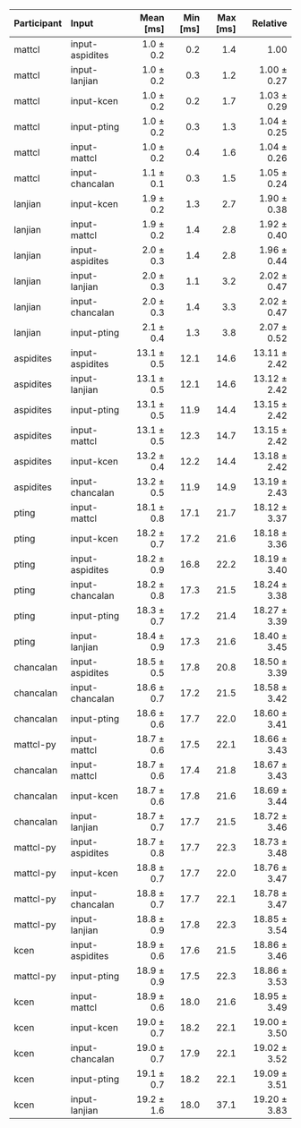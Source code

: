 | Participant | Input | Mean [ms] | Min [ms] | Max [ms] | Relative |
|:---|:---|---:|---:|---:|---:|
| mattcl | input-aspidites | 1.0 ± 0.2 | 0.2 | 1.4 | 1.00 |
| mattcl | input-lanjian | 1.0 ± 0.2 | 0.3 | 1.2 | 1.00 ± 0.27 |
| mattcl | input-kcen | 1.0 ± 0.2 | 0.2 | 1.7 | 1.03 ± 0.29 |
| mattcl | input-pting | 1.0 ± 0.2 | 0.3 | 1.3 | 1.04 ± 0.25 |
| mattcl | input-mattcl | 1.0 ± 0.2 | 0.4 | 1.6 | 1.04 ± 0.26 |
| mattcl | input-chancalan | 1.1 ± 0.1 | 0.3 | 1.5 | 1.05 ± 0.24 |
| lanjian | input-kcen | 1.9 ± 0.2 | 1.3 | 2.7 | 1.90 ± 0.38 |
| lanjian | input-mattcl | 1.9 ± 0.2 | 1.4 | 2.8 | 1.92 ± 0.40 |
| lanjian | input-aspidites | 2.0 ± 0.3 | 1.4 | 2.8 | 1.96 ± 0.44 |
| lanjian | input-lanjian | 2.0 ± 0.3 | 1.1 | 3.2 | 2.02 ± 0.47 |
| lanjian | input-chancalan | 2.0 ± 0.3 | 1.4 | 3.3 | 2.02 ± 0.47 |
| lanjian | input-pting | 2.1 ± 0.4 | 1.3 | 3.8 | 2.07 ± 0.52 |
| aspidites | input-aspidites | 13.1 ± 0.5 | 12.1 | 14.6 | 13.11 ± 2.42 |
| aspidites | input-lanjian | 13.1 ± 0.5 | 12.1 | 14.6 | 13.12 ± 2.42 |
| aspidites | input-pting | 13.1 ± 0.5 | 11.9 | 14.4 | 13.15 ± 2.42 |
| aspidites | input-mattcl | 13.1 ± 0.5 | 12.3 | 14.7 | 13.15 ± 2.42 |
| aspidites | input-kcen | 13.2 ± 0.4 | 12.2 | 14.4 | 13.18 ± 2.42 |
| aspidites | input-chancalan | 13.2 ± 0.5 | 11.9 | 14.9 | 13.19 ± 2.43 |
| pting | input-mattcl | 18.1 ± 0.8 | 17.1 | 21.7 | 18.12 ± 3.37 |
| pting | input-kcen | 18.2 ± 0.7 | 17.2 | 21.6 | 18.18 ± 3.36 |
| pting | input-aspidites | 18.2 ± 0.9 | 16.8 | 22.2 | 18.19 ± 3.40 |
| pting | input-chancalan | 18.2 ± 0.8 | 17.3 | 21.5 | 18.24 ± 3.38 |
| pting | input-pting | 18.3 ± 0.7 | 17.2 | 21.4 | 18.27 ± 3.39 |
| pting | input-lanjian | 18.4 ± 0.9 | 17.3 | 21.6 | 18.40 ± 3.45 |
| chancalan | input-aspidites | 18.5 ± 0.5 | 17.8 | 20.8 | 18.50 ± 3.39 |
| chancalan | input-chancalan | 18.6 ± 0.7 | 17.2 | 21.5 | 18.58 ± 3.42 |
| chancalan | input-pting | 18.6 ± 0.6 | 17.7 | 22.0 | 18.60 ± 3.41 |
| mattcl-py | input-mattcl | 18.7 ± 0.6 | 17.5 | 22.1 | 18.66 ± 3.43 |
| chancalan | input-mattcl | 18.7 ± 0.6 | 17.4 | 21.8 | 18.67 ± 3.43 |
| chancalan | input-kcen | 18.7 ± 0.6 | 17.8 | 21.6 | 18.69 ± 3.44 |
| chancalan | input-lanjian | 18.7 ± 0.7 | 17.7 | 21.5 | 18.72 ± 3.46 |
| mattcl-py | input-aspidites | 18.7 ± 0.8 | 17.7 | 22.3 | 18.73 ± 3.48 |
| mattcl-py | input-kcen | 18.8 ± 0.7 | 17.7 | 22.0 | 18.76 ± 3.47 |
| mattcl-py | input-chancalan | 18.8 ± 0.7 | 17.7 | 22.1 | 18.78 ± 3.47 |
| mattcl-py | input-lanjian | 18.8 ± 0.9 | 17.8 | 22.3 | 18.85 ± 3.54 |
| kcen | input-aspidites | 18.9 ± 0.6 | 17.6 | 21.5 | 18.86 ± 3.46 |
| mattcl-py | input-pting | 18.9 ± 0.9 | 17.5 | 22.3 | 18.86 ± 3.53 |
| kcen | input-mattcl | 18.9 ± 0.6 | 18.0 | 21.6 | 18.95 ± 3.49 |
| kcen | input-kcen | 19.0 ± 0.7 | 18.2 | 22.1 | 19.00 ± 3.50 |
| kcen | input-chancalan | 19.0 ± 0.7 | 17.9 | 22.1 | 19.02 ± 3.52 |
| kcen | input-pting | 19.1 ± 0.7 | 18.2 | 22.1 | 19.09 ± 3.51 |
| kcen | input-lanjian | 19.2 ± 1.6 | 18.0 | 37.1 | 19.20 ± 3.83 |
